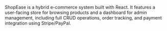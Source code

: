 ShopEase is a hybrid e-commerce system built with React. It features a user-facing store for browsing products and a dashboard for admin management, including full CRUD operations, order tracking, and payment integration using Stripe/PayPal.
